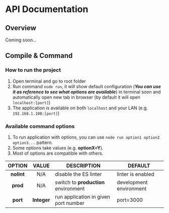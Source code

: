 # API Documentation
## Overview
Coming soon...

## Compile & Command
### How to run the project
1. Open terminal and go to root folder
2. Run command `node run`, it will show default configuration (_**You can use it as reference to see what options are available**_) in terminal soon and automatically open new tab in browser (by default it will open `localhost:[port]`)
3. The application is available on both `localhost` and your LAN (e.g. `192.168.1.100:[port]`)

### Available command options
1. To run application with options, you can use `node run option1 option2 option3...` pattern.
2. Some options take values (e.g. **optionX=Y**).
3. Most of options are compatible with others.

| OPTION | VALUE | DESCRIPTION | DEFAULT |
| :---: | :---: | ------------- | ------------- |
| **nolint**  | N/A | disable the ES linter | linter is enabled |
| **prod**  | N/A | switch to **production** environment | development environment  |
| **port**  | **Integer** | run application in given port number | port=3000  |


